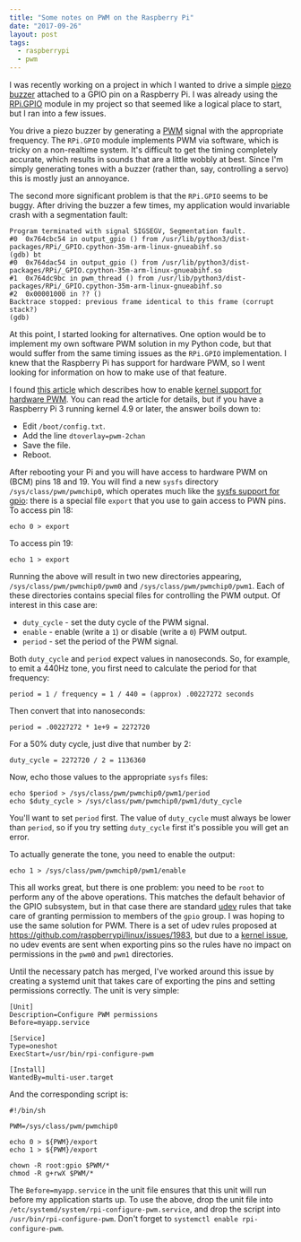 ```yaml
---
title: "Some notes on PWM on the Raspberry Pi"
date: "2017-09-26"
layout: post
tags:
  - raspberrypi
  - pwm
---
```


I was recently working on a project in which I wanted to drive a
simple [piezo buzzer][] attached to a GPIO pin on a Raspberry Pi.  I
was already using the [RPi.GPIO][] module in my project so that seemed
like a logical place to start, but I ran into a few issues.

You drive a piezo buzzer by generating a [PWM][] signal with the
appropriate frequency.  The `RPi.GPIO` module implements PWM via
software, which is tricky on a non-realtime system.  It's difficult to
get the timing completely accurate, which results in sounds that are a
little wobbly at best.  Since I'm simply generating tones with a
buzzer (rather than, say, controlling a servo) this is mostly just an
annoyance.

The second more significant problem is that the `RPi.GPIO` seems to be
buggy.  After driving the buzzer a few times, my application would
invariable crash with a segmentation fault:

    Program terminated with signal SIGSEGV, Segmentation fault.
    #0  0x764cbc54 in output_gpio () from /usr/lib/python3/dist-packages/RPi/_GPIO.cpython-35m-arm-linux-gnueabihf.so
    (gdb) bt
    #0  0x764dac54 in output_gpio () from /usr/lib/python3/dist-packages/RPi/_GPIO.cpython-35m-arm-linux-gnueabihf.so
    #1  0x764dc9bc in pwm_thread () from /usr/lib/python3/dist-packages/RPi/_GPIO.cpython-35m-arm-linux-gnueabihf.so
    #2  0x00001000 in ?? ()
    Backtrace stopped: previous frame identical to this frame (corrupt stack?)
    (gdb)

At this point, I started looking for alternatives.  One option would
be to implement my own software PWM solution in my Python code, but
that would suffer from the same timing issues as the `RPi.GPIO`
implementation.  I knew that the Raspberry Pi has support for hardware
PWM, so I went looking for information on how to make use of that
feature.

I found [this article][jumpnow] which describes how to enable [kernel
support for hardware PWM][kernel pwm]. You can read the article for details, but if
you have a Raspberry Pi 3 running kernel 4.9 or later, the answer
boils down to:

- Edit `/boot/config.txt`.
- Add the line `dtoverlay=pwm-2chan`
- Save the file.
- Reboot.

After rebooting your Pi and you will have access to hardware PWM on (BCM) pins
18 and 19.  You will find a new `sysfs` directory
`/sys/class/pwm/pwmchip0`, which operates much like the [sysfs support
for gpio][]: there is a special file `export` that you use to gain
access to PWN pins.  To access pin 18:

    echo 0 > export

To access pin 19:

    echo 1 > export

Running the above will result in two new directories appearing,
`/sys/class/pwm/pwmchip0/pwm0` and `/sys/class/pwm/pwmchip0/pwm1`.
Each of these directories contains special files for controlling the
PWM output.  Of interest in this case are:

- `duty_cycle` - set the duty cycle of the PWM signal.
- `enable` - enable (write a `1`) or disable (write a `0`) PWM output.
- `period` - set the period of the PWM signal.

Both `duty_cycle` and `period` expect values in nanoseconds.  So, for
example, to emit a 440Hz tone, you first need to calculate the period
for that frequency:

    period = 1 / frequency = 1 / 440 = (approx) .00227272 seconds

Then convert that into nanoseconds:

    period = .00227272 * 1e+9 = 2272720

For a 50% duty cycle, just dive that number by 2:

    duty_cycle = 2272720 / 2 = 1136360

Now, echo those values to the appropriate `sysfs` files:

    echo $period > /sys/class/pwm/pwmchip0/pwm1/period
    echo $duty_cycle > /sys/class/pwm/pwmchip0/pwm1/duty_cycle

You'll want to set `period` first.  The value of `duty_cycle` must
always be lower than `period`, so if you try setting `duty_cycle`
first it's possible you will get an error.

To actually generate the tone, you need to enable the output:

    echo 1 > /sys/class/pwm/pwmchip0/pwm1/enable

This all works great, but there is one problem: you need to be `root`
to perform any of the above operations.  This matches the default
behavior of the GPIO subsystem, but in that case there are standard
[udev][] rules that take care of granting permission to members of the
`gpio` group.  I was hoping to use the same solution for PWM.  There
is a set of udev rules proposed at
<https://github.com/raspberrypi/linux/issues/1983>, but due to a
[kernel issue][], no udev events are sent when exporting pins so the
rules have no impact on permissions in the `pwm0` and `pwm1`
directories.

Until the necessary patch has merged, I've worked around this issue by
creating a systemd unit that takes care of exporting the pins and
setting permissions correctly.  The unit is very simple:

    [Unit]
    Description=Configure PWM permissions
    Before=myapp.service

    [Service]
    Type=oneshot
    ExecStart=/usr/bin/rpi-configure-pwm

    [Install]
    WantedBy=multi-user.target

And the corresponding script is:

    #!/bin/sh

    PWM=/sys/class/pwm/pwmchip0

    echo 0 > ${PWM}/export
    echo 1 > ${PWM}/export

    chown -R root:gpio $PWM/*
    chmod -R g+rwX $PWM/*

The `Before=myapp.service` in the unit file ensures that this unit
will run before my application starts up.  To use the above, drop the
unit file into `/etc/systemd/system/rpi-configure-pwm.service`, and
drop the script into `/usr/bin/rpi-configure-pwm`.  Don't forget to
`systemctl enable rpi-configure-pwm`.

[kernel issue]: https://www.spinics.net/lists/linux-pwm/msg06081.html
[piezo buzzer]: https://www.adafruit.com/product/160
[rpi.gpio]: https://pypi.python.org/pypi/RPi.GPIO
[pwm]: https://learn.sparkfun.com/tutorials/pulse-width-modulation
[jumpnow]: http://www.jumpnowtek.com/rpi/Using-the-Raspberry-Pi-Hardware-PWM-timers.html
[sysfs support for gpio]: https://www.kernel.org/doc/Documentation/gpio/sysfs.txt
[kernel pwm]: https://www.kernel.org/doc/Documentation/pwm.txt
[udev]: https://www.freedesktop.org/software/systemd/man/udev.html
